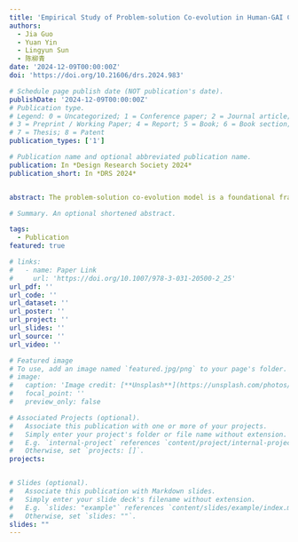 ```yaml
---
title: 'Empirical Study of Problem-solution Co-evolution in Human-GAI Collaborative Conceptual Design'
authors:
  - Jia Guo
  - Yuan Yin
  - Lingyun Sun
  - 陈柳青
date: '2024-12-09T00:00:00Z'
doi: 'https://doi.org/10.21606/drs.2024.983'

# Schedule page publish date (NOT publication's date).
publishDate: '2024-12-09T00:00:00Z'
# Publication type.
# Legend: 0 = Uncategorized; 1 = Conference paper; 2 = Journal article;
# 3 = Preprint / Working Paper; 4 = Report; 5 = Book; 6 = Book section;
# 7 = Thesis; 8 = Patent
publication_types: ['1']

# Publication name and optional abbreviated publication name.
publication: In *Design Research Society 2024*
publication_short: In *DRS 2024*


abstract: The problem-solution co-evolution model is a foundational framework for under-standing the emergence of creativity in both individuals and teams. With the ad-vent of Generative Artificial Intelligence (GAI), a new paradigm of co-creation in conceptual design has arisen. However, the dynamics inherent to human-GAI col-laborations remain largely unknown. In our investigation of the co-evolution dy-namics of human-GAI interaction, we employed retrospective protocol analysis to examine the verbal reasoning processes of twenty novice designers co-designing with GAI (text-to-text and text-to-image models). Drawing from the outcomes of our creativity assessments, a key revelation emerged:GAI has the potential to amplify team creativity by fostering human abductive reasoning. In further discourse, we introduce a novel human-GAI co-evolution model, which elucidates the significant role of GAI in aiding human problem-framing explora-tion. Central to our exploration, we spotlight "introspection" and "retrospection" as pivotal constructs in probing human-GAI collaborations.

# Summary. An optional shortened abstract.

tags:
  - Publication
featured: true

# links:
#   - name: Paper Link
#     url: 'https://doi.org/10.1007/978-3-031-20500-2_25'
url_pdf: ''
url_code: ''
url_dataset: ''
url_poster: ''
url_project: ''
url_slides: ''
url_source: ''
url_video: ''

# Featured image
# To use, add an image named `featured.jpg/png` to your page's folder.
# image:
#   caption: 'Image credit: [**Unsplash**](https://unsplash.com/photos/pLCdAaMFLTE)'
#   focal_point: ''
#   preview_only: false

# Associated Projects (optional).
#   Associate this publication with one or more of your projects.
#   Simply enter your project's folder or file name without extension.
#   E.g. `internal-project` references `content/project/internal-project/index.md`.
#   Otherwise, set `projects: []`.
projects:


# Slides (optional).
#   Associate this publication with Markdown slides.
#   Simply enter your slide deck's filename without extension.
#   E.g. `slides: "example"` references `content/slides/example/index.md`.
#   Otherwise, set `slides: ""`.
slides: ""
---
```


<!-- {{% callout note %}}
Click the _Cite_ button above to demo the feature to enable visitors to import publication metadata into their reference management software.
{{% /callout %}}

Supplementary notes can be added here, including [code and math](https://wowchemy.com/docs/content/writing-markdown-latex/). -->